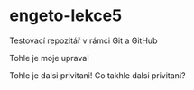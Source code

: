 # engeto-lekce5
Testovací repozitář v rámci Git a GitHub

Tohle je moje uprava!

Tohle je dalsi privitani!
Co takhle dalsi privitani?